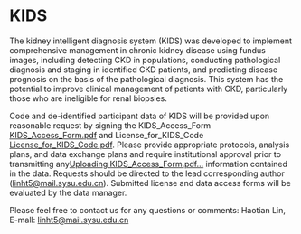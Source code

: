 # KIDS

The kidney intelligent diagnosis system (KIDS) was developed to implement comprehensive management in chronic kidney disease using fundus images, including detecting CKD in populations, conducting pathological diagnosis and staging in identified CKD patients, and predicting disease prognosis on the basis of the pathological diagnosis. This system has the potential to improve clinical management of patients with CKD, particularly those who are ineligible for renal biopsies.

Code and de-identified participant data of KIDS will be provided upon reasonable request by signing the KIDS_Access_Form [KIDS_Access_Form.pdf](https://github.com/user-attachments/files/16519892/KIDS_Access_Form.pdf) and License_for_KIDS_Code [License_for_KIDS_Code.pdf](https://github.com/user-attachments/files/16519893/License_for_KIDS_Code.pdf). Please provide appropriate protocols, analysis plans, and data exchange plans and require institutional approval prior to transmitting any[Uploading KIDS_Access_Form.pdf…]()
 information contained in the data. Requests should be directed to the lead corresponding author (linht5@mail.sysu.edu.cn). Submitted license and data access forms will be evaluated by the data manager.

Please feel free to contact us for any questions or comments: Haotian Lin, E-mall: linht5@mail.sysu.edu.cn
